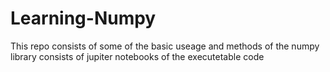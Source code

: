 # Learning-Numpy

This repo consists of some of the basic useage and methods of the numpy library
consists of jupiter notebooks of the executetable code

